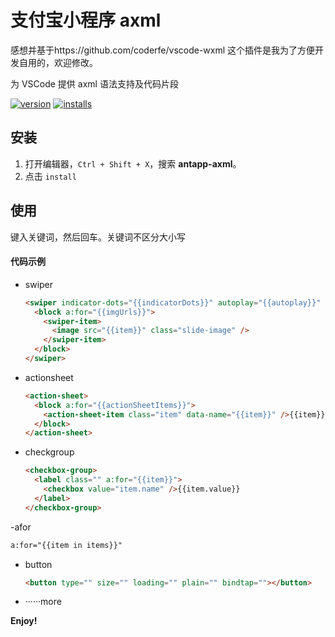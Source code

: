 # 支付宝小程序 axml

感想并基于https://github.com/coderfe/vscode-wxml 这个插件是我为了方便开发自用的，欢迎修改。

为 VSCode 提供 axml 语法支持及代码片段

[![version](https://vsmarketplacebadge.apphb.com/version/cosmocommerce.vscode-axml.svg)](https://vsmarketplacebadge.apphb.com/version/cosmocommerce.vscode-axml.svg)
[![installs](https://vsmarketplacebadge.apphb.com/installs/cosmocommerce.vscode-axml.svg)](http://vsmarketplacebadge.apphb.com/installs/cosmocommerce.vscode-axml.svg)

## 安装

1. 打开编辑器，`Ctrl + Shift + X`，搜索 **antapp-axml**。
2. 点击 `install`

## 使用

键入关键词，然后回车。关键词不区分大小写



#### 代码示例

- swiper

  ```html
  <swiper indicator-dots="{{indicatorDots}}" autoplay="{{autoplay}}" interval="{{interval}}" duration="{{duration}}">
    <block a:for="{{imgUrls}}">
      <swiper-item>
        <image src="{{item}}" class="slide-image" />
      </swiper-item>
    </block>
  </swiper>
  ```

- actionsheet

  ```html
  <action-sheet>
    <block a:for="{{actionSheetItems}}">
      <action-sheet-item class="item" data-name="{{item}}" />{{item}}</action-sheet-item>
    </block>
  </action-sheet>
  ```

- checkgroup

  ```html
  <checkbox-group>
    <label class="" a:for="{{item}}">
      <checkbox value="item.name" />{{item.value}}
    </label>
  </checkbox-group>
  ```

-afor

  ```html
  a:for="{{item in items}}"
  ```

- button

  ```html
  <button type="" size="" loading="" plain="" bindtap=""></button>
  ```

- ······more


**Enjoy!​​**